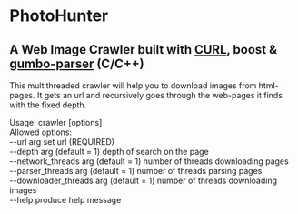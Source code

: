 # PhotoHunter
## A Web Image Crawler built with [CURL](https://curl.se/libcurl), boost & [gumbo-parser](https://github.com/google/gumbo-parser) (C/C++)
This multithreaded crawler will help you to download images from html-pages. It gets an url and recursively goes through
the web-pages it finds with the fixed depth.

Usage: crawler [options]  
Allowed options:  
--url arg                     set url (REQUIRED)  
--depth arg (default = 1)              depth of search on the page  
--network_threads arg (default = 1)    number of threads downloading pages  
--parser_threads arg (default = 1)     number of threads parsing pages  
--downloader_threads arg (default = 1) number of threads downloading images  
--help                        produce help message
